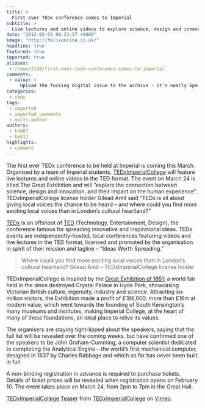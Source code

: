 ```yaml
---
title: >
  First ever TEDx conference comes to Imperial
subtitle: >
  Live lectures and online videos to explore science, design and innovation
date: "2012-02-03 00:23:17 +0000"
image: "http://felixonline.co.uk/"
headline: true
featured: true
imported: true
aliases:
 - /news/2120/first-ever-tedx-conference-comes-to-imperial
comments:
 - value: >
     Upload the fucking digital issue to the archive - it's nearly 6pm on the Friday it's meant to be released!
categories:
 - news
tags:
 - imported
 - imported_comments
 - multi-author
authors:
 - ks607
 - kw911
highlights:
 - comment
---
```


The first ever TEDx conference to be held at Imperial is coming this March. Organised by a team of Imperial students, [TEDxImperialCollege](http://www.tedximperialcollege.com) will feature live lectures and online videos in the TED format.
 The event on March 24 is titled The Great Exhibition and will “explore the connection between science, design and innovation, and their impact on the human experience”. TEDxImperialCollege license holder Gilead Amit said “TEDx is all about giving local voices the chance to be heard – and where could you find more exciting local voices than in London’s cultural heartland?”

[TEDx](http://www.ted.com/tedx) is an offshoot of [TED](http://www.ted.com) (Technology, Entertainment, Design), the conference famous for spreading innovative and inspirational ideas. TEDx events are independently-hosted, local conferences featuring videos and live lectures in the TED format, licensed and promoted by the organisation in spirit of their mission and tagline – “Ideas Worth Spreading.”

> Where could you find more exciting local voices than in London’s cultural heartland?
> Gilead Amit – TEDxImperialCollege license holder

TEDxImperialCollege is inspired by the [Great Exhibition of 1851](http://en.wikipedia.org/wiki/The_Great_Exhibition); a world fair held in the since destroyed Crystal Palace in Hyde Park, showcasing Victorian British culture, ingenuity, industry and science. Attracting six million visitors, the Exhibition made a profit of £186,000, more than £16m at modern value, which went towards the founding of South Kensington’s many museums and institutes, making Imperial College, at the heart of many of these foundations, an ideal place to relive its values.

The organisers are staying tight-lipped about the speakers, saying that the full list will be revealed over the coming weeks, but have confirmed one of the speakers to be John Graham-Cumming, a computer scientist dedicated to completing the Analytical Engine – the world’s first mechanical computer, designed in 1837 by Charles Babbage and which so far has never been built in full

A non-binding registration in advance is required to purchase tickets. Details of ticket prices will be revealed when registration opens on February 10. The event takes place on March 24, from 2pm to 7pm in the Great Hall.

[TEDxImperialCollege Teaser](http://vimeo.com/36051720) from [TEDxImperialCollege](http://vimeo.com/user10261921) on [Vimeo](http://vimeo.com).
